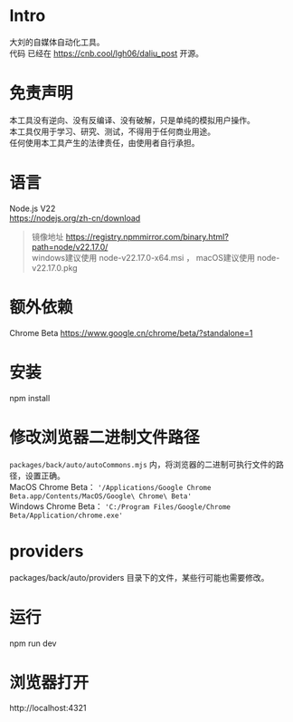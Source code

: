 # Intro  
大刘的自媒体自动化工具。  
代码 已经在 https://cnb.cool/lgh06/daliu_post 开源。
# 免责声明  
本工具没有逆向、没有反编译、没有破解，只是单纯的模拟用户操作。  
本工具仅用于学习、研究、测试，不得用于任何商业用途。  
任何使用本工具产生的法律责任，由使用者自行承担。  
# 语言  
Node.js V22  
https://nodejs.org/zh-cn/download    
> 镜像地址 https://registry.npmmirror.com/binary.html?path=node/v22.17.0/  
> windows建议使用 node-v22.17.0-x64.msi ， macOS建议使用 node-v22.17.0.pkg  
# 额外依赖  
Chrome Beta https://www.google.cn/chrome/beta/?standalone=1  
# 安装  
npm install  
# 修改浏览器二进制文件路径  
`packages/back/auto/autoCommons.mjs` 内，将浏览器的二进制可执行文件的路径，设置正确。  
MacOS Chrome Beta： `'/Applications/Google Chrome Beta.app/Contents/MacOS/Google\ Chrome\ Beta'`  
Windows Chrome Beta： `'C:/Program Files/Google/Chrome Beta/Application/chrome.exe'`  
# providers  
packages/back/auto/providers 目录下的文件，某些行可能也需要修改。  
# 运行  
npm run dev  
# 浏览器打开  
http://localhost:4321  
